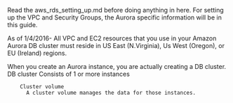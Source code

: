 Read the aws_rds_setting_up.md before doing anything in here.
  For setting up the VPC and Security Groups, the Aurora specific information will be in this guide.

  As of 1/4/2016- All VPC and EC2 resources that you use in your Amazon Aurora DB cluster must reside in US East (N.Virginia), Us West (Oregon), or EU (Ireland) regions.

  When you create an Aurora instance, you are actually creating a DB cluster.
    DB cluster
      Consists of
        1 or more instances

        Cluster volume
          A cluster volume manages the data for those instances. 

          
  
